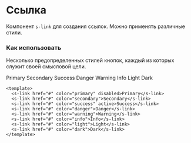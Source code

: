 # Ссылка

Компонент `s-link` для создания ссылок. Можно применять различные стили.

### Как использовать
Несколько предопределенных стилей кнопок, каждый из которых служит своей смысловой цели.

<s-link class="me-1" href="#" color="primary" disabled>Primary</s-link>
<s-link class="me-1" href="#" color="secondary">Secondary</s-link>
<s-link class="me-1" href="#" color="success" active>Success</s-link>
<s-link class="me-1" href="#" color="danger">Danger</s-link>
<s-link class="me-1" href="#" color="warning">Warning</s-link>
<s-link class="me-1" href="#" color="info">Info</s-link>
<s-link class="me-1" href="#" color="light">Light</s-link>
<s-link class="me-1" href="#" color="dark">Dark</s-link>

``` vue
<template>
  <s-link href="#" color="primary" disabled>Primary</s-link>
  <s-link href="#" color="secondary">Secondary</s-link>
  <s-link href="#" color="success" active>Success</s-link>
  <s-link href="#" color="danger">Danger</s-link>
  <s-link href="#" color="warning">Warning</s-link>
  <s-link href="#" color="info">Info</s-link>
  <s-link href="#" color="light">Light</s-link>
  <s-link href="#" color="dark">Dark</s-link>
</template>
```